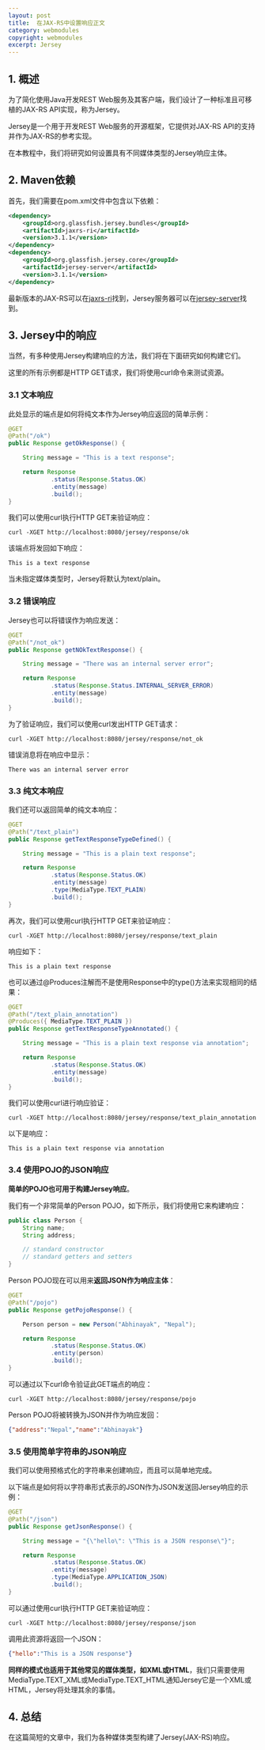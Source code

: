 ```yaml
---
layout: post
title:  在JAX-RS中设置响应正文
category: webmodules
copyright: webmodules
excerpt: Jersey
---
```


## 1. 概述

为了简化使用Java开发REST Web服务及其客户端，我们设计了一种标准且可移植的JAX-RS API实现，称为Jersey。

Jersey是一个用于开发REST Web服务的开源框架，它提供对JAX-RS API的支持并作为JAX-RS的参考实现。

在本教程中，我们将研究如何设置具有不同媒体类型的Jersey响应主体。

## 2. Maven依赖

首先，我们需要在pom.xml文件中包含以下依赖：

```xml
<dependency>
    <groupId>org.glassfish.jersey.bundles</groupId>
    <artifactId>jaxrs-ri</artifactId>
    <version>3.1.1</version>
</dependency>
<dependency>
    <groupId>org.glassfish.jersey.core</groupId>
    <artifactId>jersey-server</artifactId>
    <version>3.1.1</version>
</dependency>
```

最新版本的JAX-RS可以在[jaxrs-ri](https://mvnrepository.com/artifact/org.glassfish.jersey.bundles/jaxrs-ri)找到，Jersey服务器可以在[jersey-server](https://mvnrepository.com/artifact/org.glassfish.jersey.core/jersey-server)找到。

## 3. Jersey中的响应

当然，有多种使用Jersey构建响应的方法，我们将在下面研究如何构建它们。

这里的所有示例都是HTTP GET请求，我们将使用curl命令来测试资源。

### 3.1 文本响应

此处显示的端点是如何将纯文本作为Jersey响应返回的简单示例：

```java
@GET
@Path("/ok")
public Response getOkResponse() {

    String message = "This is a text response";

    return Response
            .status(Response.Status.OK)
            .entity(message)
            .build();
}
```

我们可以使用curl执行HTTP GET来验证响应：

```shell
curl -XGET http://localhost:8080/jersey/response/ok
```

该端点将发回如下响应：

```text
This is a text response
```

当未指定媒体类型时，Jersey将默认为text/plain。

### 3.2 错误响应

Jersey也可以将错误作为响应发送：

```java
@GET
@Path("/not_ok")
public Response getNOkTextResponse() {

    String message = "There was an internal server error";

    return Response
            .status(Response.Status.INTERNAL_SERVER_ERROR)
            .entity(message)
            .build();
}
```

为了验证响应，我们可以使用curl发出HTTP GET请求：

```shell
curl -XGET http://localhost:8080/jersey/response/not_ok
```

错误消息将在响应中显示：

```text
There was an internal server error
```

### 3.3 纯文本响应

我们还可以返回简单的纯文本响应：

```java
@GET
@Path("/text_plain")
public Response getTextResponseTypeDefined() {

    String message = "This is a plain text response";

    return Response
            .status(Response.Status.OK)
            .entity(message)
            .type(MediaType.TEXT_PLAIN)
            .build();
}
```

再次，我们可以使用curl执行HTTP GET来验证响应：

```shell
curl -XGET http://localhost:8080/jersey/response/text_plain
```

响应如下：

```text
This is a plain text response
```

也可以通过@Produces注解而不是使用Response中的type()方法来实现相同的结果：

```java
@GET
@Path("/text_plain_annotation")
@Produces({ MediaType.TEXT_PLAIN })
public Response getTextResponseTypeAnnotated() {

    String message = "This is a plain text response via annotation";

    return Response
            .status(Response.Status.OK)
            .entity(message)
            .build();
}
```

我们可以使用curl进行响应验证：

```shell
curl -XGET http://localhost:8080/jersey/response/text_plain_annotation
```

以下是响应：

```text
This is a plain text response via annotation
```

### 3.4 使用POJO的JSON响应

**简单的POJO也可用于构建Jersey响应**。

我们有一个非常简单的Person POJO，如下所示，我们将使用它来构建响应：

```java
public class Person {
    String name;
    String address;

    // standard constructor
    // standard getters and setters
}
```

Person POJO现在可以用来**返回JSON作为响应主体**：

```java
@GET
@Path("/pojo")
public Response getPojoResponse() {

    Person person = new Person("Abhinayak", "Nepal");

    return Response
            .status(Response.Status.OK)
            .entity(person)
            .build();
}
```

可以通过以下curl命令验证此GET端点的响应：

```shell
curl -XGET http://localhost:8080/jersey/response/pojo
```

Person POJO将被转换为JSON并作为响应发回：

```json
{"address":"Nepal","name":"Abhinayak"}
```

### 3.5 使用简单字符串的JSON响应

我们可以使用预格式化的字符串来创建响应，而且可以简单地完成。

以下端点是如何将以字符串形式表示的JSON作为JSON发送回Jersey响应的示例：

```java
@GET
@Path("/json")
public Response getJsonResponse() {

    String message = "{\"hello\": \"This is a JSON response\"}";

    return Response
            .status(Response.Status.OK)
            .entity(message)
            .type(MediaType.APPLICATION_JSON)
            .build();
}
```

可以通过使用curl执行HTTP GET来验证响应：

```shell
curl -XGET http://localhost:8080/jersey/response/json
```

调用此资源将返回一个JSON：

```json
{"hello":"This is a JSON response"}
```

**同样的模式也适用于其他常见的媒体类型，如XML或HTML**，我们只需要使用MediaType.TEXT_XML或MediaType.TEXT_HTML通知Jersey它是一个XML或HTML，Jersey将处理其余的事情。


## 4. 总结

在这篇简短的文章中，我们为各种媒体类型构建了Jersey(JAX-RS)响应。